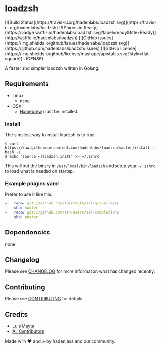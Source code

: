 # loadzsh

<span class="badges" align="center">
[![Build Status](https://travis-ci.org/hadenlabs/loadzsh.svg)](https://travis-ci.org/hadenlabs/loadzsh)
[![Stories in Ready](https://badge.waffle.io/hadenlabs/loadzsh.svg?label=ready&title=Ready)](http://waffle.io/hadenlabs/loadzsh)
[![GitHub issues](https://img.shields.io/github/issues/hadenlabs/loadzsh.svg)](https://github.com/hadenlabs/loadzsh/issues)
[![GitHub license](https://img.shields.io/github/license/mashape/apistatus.svg?style=flat-square)](LICENSE)
</span>


A faster and simpler loadzsh written in Golang.

## Requirements

 - Linux
   - none
 - OSX
   - [Homebrew][link-brew] must be installed.

### Install

The simplest way to install loadzsh is to run:

```console
$ curl -s https://raw.githubusercontent.com/hadenlabs/loadzsh/master/install | bash -s
$ echo 'source <(loadzsh init)' >> ~/.zshrc
```

This will put the binary in `/usr/local/bin/loadzsh` and setup your `~/.zshrc` to
load what is needed on startup.

### Example plugins.yaml

Prefer to use it like this:

```yaml
-   repo: git://github.com/luismayta/zsh-git-aliases
    sha: master
-   repo: git://github.com/zsh-users/zsh-completions
    sha: master
```


## Dependencies

none

## Changelog

Please see [CHANGELOG](CHANGELOG.md) for more information what has changed recently.

## Contributing

Please see [CONTRIBUTING](CONTRIBUTING.md) for details.

## Credits

- [Luis Mayta][link-author]
- [All Contributors][link-contributors]

Made with ♥️ and ☕️ by hadenlabs and our community.

[link-golang]: https://golang.org/en/
[link-brew]: http://brew.sh/

<!-- Other -->

[link-author]: https://github.com/luismayta
[link-contributors]: contributors
